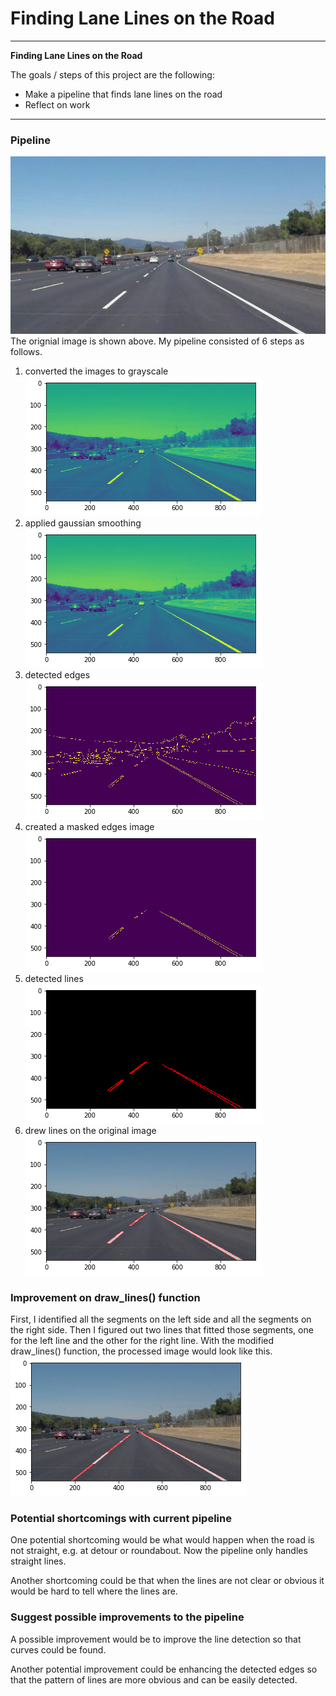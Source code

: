 # **Finding Lane Lines on the Road**


---

**Finding Lane Lines on the Road**

The goals / steps of this project are the following:
* Make a pipeline that finds lane lines on the road
* Reflect on work

---

### Pipeline
![Original Image](./test_images/solidWhiteCurve.jpg)
The orignial image is shown above. My pipeline consisted of 6 steps as follows.

1. converted the images to grayscale <br>
![Gray](./pipeline/1-Gray.png)
2. applied gaussian smoothing<br>
![Blur](./pipeline/2-Gaussian_Blur.png)
3. detected edges<br>
![Canny](pipeline/3-Canny.png)
4. created a masked edges image<br>
![Mask](./pipeline/4-Mask.png)
5. detected lines<br>
![Hough](./pipeline/5-Hough.png)
6. drew lines on the original image<br>
![Output](./pipeline/6-Output.png)

### Improvement on draw_lines() function
First, I identified all the segments on the left side and all the segments on the right side. Then I figured out two lines that fitted those segments, one for the left line and the other for the right line. With the modified draw_lines() function, the processed image would look like this.<br>
![example](./pipeline/draw_line_plus_example.png)

### Potential shortcomings with current pipeline


One potential shortcoming would be what would happen when the road is not straight, e.g. at detour or roundabout. Now the pipeline only handles straight lines.

Another shortcoming could be that when the lines are not clear or obvious it would be hard to tell where the lines are.


### Suggest possible improvements to the pipeline

A possible improvement would be to improve the line detection so that curves could be
found.

Another potential improvement could be enhancing the detected edges so that the pattern of lines are more obvious and can be easily detected.
